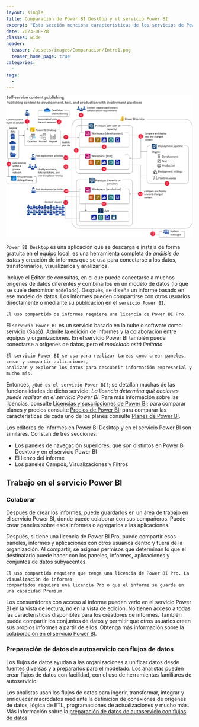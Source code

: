 ```yaml
---
layout: single
title: Comparación de Power BI Desktop y el servicio Power BI
excerpt: "Esta sección menciona caracteristicas de los servicios de Power BI Desktop y el servicio Power BI, también menciona acerca de los planes, costos, beneficios, caracteristicas acerca de cada uno de los planes que ofrece Power BI."
date: 2023-08-28
classes: wide
header:
  teaser: /assets/images/Comparacion/Intro1.png
  teaser_home_page: true
categories:
  - 
tags:
  - 
---
```


![](/assets/images/Comparacion/Intro2.png)

`Power BI Desktop` es una aplicación que se descarga e instala de forma gratuita en el equipo local, es una herramienta completa de *análisis de datos* y creación de informes que se usa para conectarse a los datos, transformarlos, visualizarlos y analizarlos.

Incluye el Editor de consultas, en el que puede conectarse a muchos orígenes de datos diferentes y combinarlos en un modelo de datos (lo que se suele denominar `modelado`). Después, se diseña un informe basado en ese modelo de datos. Los informes pueden compartirse con otros usuarios directamente o mediante su publicación en el `servicio Power BI`.

```text
El uso compartido de informes requiere una licencia de Power BI Pro.
```

El `servicio Power BI` es un servicio basado en la nube o software como servicio (SaaS). Admite la edición de informes y la colaboración entre equipos y organizaciones. En el servicio Power BI también puede conectarse a orígenes de datos, pero el *modelado está limitado*.

```text
El servicio Power BI se usa para realizar tareas como crear paneles, crear y compartir aplicaciones,
analizar y explorar los datos para descubrir información empresarial y mucho más.
```

Entonces, `¿Qué es el servicio Power BI?`; se detallan muchas de las funcionalidades de dicho servicio. *La licencia determina qué acciones puede realizar en el servicio Power BI*. Para más información sobre las licencias, consulte [Licencias y suscripciones de Power BI](https://learn.microsoft.com/es-es/power-bi/enterprise/service-admin-licensing-organization); para comparar planes y precios consulte [Precios de Power BI](https://powerbi.microsoft.com/es-mx/pricing/); para comparar las caracteristicas de cada uno de los planes consulte [Planes de Power BI](https://powerbi.microsoft.com/es-mx/pricing/#features-compare-charts).

Los editores de informes en Power BI Desktop y en el servicio Power BI son similares. Constan de tres secciones:

* Los paneles de navegación superiores, que son distintos en Power BI Desktop y en el servicio Power BI
* El lienzo del informe
* Los paneles Campos, Visualizaciones y Filtros

## Trabajo en el servicio Power BI

### Colaborar

Después de crear los informes, puede guardarlos en un área de trabajo en el servicio Power BI, donde puede colaborar con sus compañeros. Puede crear paneles sobre esos informes o agregarlos a las aplicaciones.

Después, si tiene una licencia de Power BI Pro, puede compartir esos paneles, informes y aplicaciones con otros usuarios dentro y fuera de la organización. Al compartir, se asignan permisos que determinan lo que el destinatario puede hacer con los paneles, informes, aplicaciones y conjuntos de datos subyacentes.

```text
El uso compartido requiere que tenga una licencia de Power BI Pro. La visualización de informes
compartidos requiere una licencia Pro o que el informe se guarde en una capacidad Premium.
```

Los consumidores con acceso al informe pueden verlo en el servicio Power BI en la vista de lectura, no en la vista de edición. No tienen acceso a todas las características disponibles para los creadores de informes. También puede compartir los conjuntos de datos y permitir que otros usuarios creen sus propios informes a partir de ellos. Obtenga más información sobre la [colaboración en el servicio Power BI](https://learn.microsoft.com/es-es/power-bi/collaborate-share/service-new-workspaces).

### Preparación de datos de autoservicio con flujos de datos

Los flujos de datos ayudan a las organizaciones a unificar datos desde fuentes diversas y a prepararlos para el modelado. Los analistas pueden crear flujos de datos con facilidad, con el uso de herramientas familiares de autoservicio.

Los analistas usan los flujos de datos para ingerir, transformar, integrar y enriquecer macrodatos mediante la definición de conexiones de orígenes de datos, lógica de ETL, programaciones de actualizaciones y mucho más. Más información sobre la [preparación de datos de autoservicio con flujos de datos](https://learn.microsoft.com/es-es/power-bi/transform-model/dataflows/dataflows-introduction-self-service).

